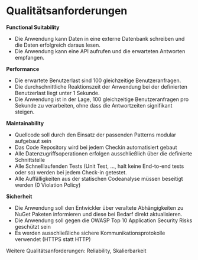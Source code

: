 # Qualitätsanforderungen

**Functional Suitability** <!-- (Funktions- und Unit Tests)  -->
- Die Anwendung kann Daten in eine externe Datenbank schreiben und die Daten erfolgreich daraus lesen. <!-- Testcontainers -->
- Die Anwendung kann eine API aufrufen und die erwarteten Antworten empfangen. <!-- Testcontainers -->


**Performance** <!-- (Lasttests) -->
- Die erwartete Benutzerlast sind 100 gleichzeitige Benutzeranfragen.
- Die durchschnittliche Reaktionszeit der Anwendung bei der definierten Benutzerlast liegt unter 1 Sekunde.
- Die Anwendung ist in der Lage, 100 gleichzeitige Benutzeranfragen pro Sekunde zu verarbeiten, ohne dass die Antwortzeiten signifikant steigen.


**Maintainability**
- Quellcode soll durch den Einsatz der passenden Patterns modular aufgebaut sein
- Das Code Repository wird bei jedem Checkin automatisiert gebaut <!-- GitHub Actions -->
- Alle Datenzugriffsoperationen erfolgen ausschließlich über die definierte Schnittstelle 
- Alle Schnelllaufenden Tests (Unit Test, ..., halt keine End-to-end tests oder so) werden bei jedem Check-in getestet. <!-- GitHub Actions -->
- Alle Auffälligkeiten aus der statischen Codeanalyse müssen beseitigt werden (0 Violation Policy) <!-- Sonarcloud -->


**Sicherheit**
- Die Anwendung soll den Entwickler über veraltete Abhängigkeiten zu NuGet Paketen informieren und diese bei Bedarf direkt aktualisieren. <!-- GitHub Dependabot -->
- Die Anwendung soll gegen die OWASP Top 10 Application Security Risks geschützt sein <!-- OWASP DependencyCheck -->
- Es werden ausschließliche sichere Kommunikationsprotokolle verwendet (HTTPS statt HTTP)


Weitere Qualitätsanforderungen: Reliability, Skalierbarkeit

